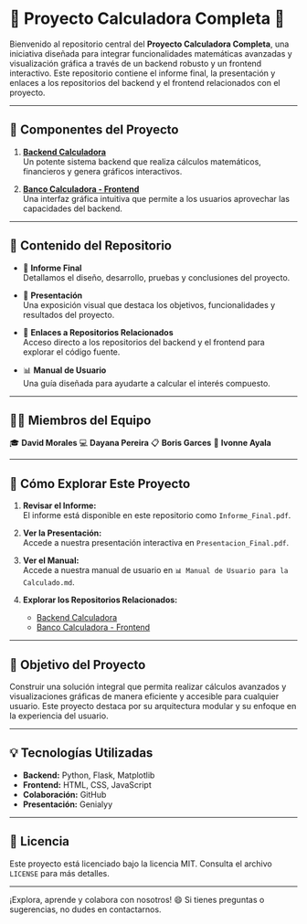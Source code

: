 
# 🚀 **Proyecto Calculadora Completa** 🎨

Bienvenido al repositorio central del **Proyecto Calculadora Completa**, una iniciativa diseñada para integrar funcionalidades matemáticas avanzadas y visualización gráfica a través de un backend robusto y un frontend interactivo. Este repositorio contiene el informe final, la presentación y enlaces a los repositorios del backend y el frontend relacionados con el proyecto.

---

## 🧩 **Componentes del Proyecto**

1. **[Backend Calculadora](https://github.com/tu-backend-repo)**  
   Un potente sistema backend que realiza cálculos matemáticos, financieros y genera gráficos interactivos.  

2. **[Banco Calculadora - Frontend](https://github.com/tu-frontend-repo)**  
   Una interfaz gráfica intuitiva que permite a los usuarios aprovechar las capacidades del backend.  

---

## 📜 **Contenido del Repositorio**

- 📄 **Informe Final**  
   Detallamos el diseño, desarrollo, pruebas y conclusiones del proyecto.  

- 🎥 **Presentación**  
   Una exposición visual que destaca los objetivos, funcionalidades y resultados del proyecto.  

- 🔗 **Enlaces a Repositorios Relacionados**  
   Acceso directo a los repositorios del backend y el frontend para explorar el código fuente.  

- 📊 **Manual de Usuario**  
   Una guía diseñada para ayudarte a calcular el interés compuesto.
---

## 🧑‍💻 **Miembros del Equipo**

🎓 **David Morales**
💻 **Dayana Pereira**
📋 **Boris Garces**
🎨 **Ivonne Ayala** 

---

## 🌟 **Cómo Explorar Este Proyecto**

1. **Revisar el Informe:**  
   El informe está disponible en este repositorio como `Informe_Final.pdf`.

2. **Ver la Presentación:**  
   Accede a nuestra presentación interactiva en `Presentacion_Final.pdf`.

3. **Ver el Manual:**  
   Accede a nuestra manual de usuario en  `📊 Manual de Usuario para la Calculado.md`.

4. **Explorar los Repositorios Relacionados:**  
   - [Backend Calculadora]([https://github.com/DavidME1604/backend-calculadora](https://github.com/DavidME1604/backend-calculadora))  
   - [Banco Calculadora - Frontend]([https://github.com/DavidME1604/banco-calculadora](https://github.com/DavidME1604/banco-calculadora))  

---

## 🎯 **Objetivo del Proyecto**

Construir una solución integral que permita realizar cálculos avanzados y visualizaciones gráficas de manera eficiente y accesible para cualquier usuario. Este proyecto destaca por su arquitectura modular y su enfoque en la experiencia del usuario.

---

## 💡 **Tecnologías Utilizadas**

- **Backend:** Python, Flask, Matplotlib  
- **Frontend:** HTML, CSS, JavaScript  
- **Colaboración:** GitHub  
- **Presentación:** Genialyy 

---

## 📝 **Licencia**

Este proyecto está licenciado bajo la licencia MIT. Consulta el archivo `LICENSE` para más detalles.

---

¡Explora, aprende y colabora con nosotros! 😄 Si tienes preguntas o sugerencias, no dudes en contactarnos.

